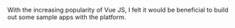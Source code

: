 With the increasing popularity of Vue JS, I felt it would be beneficial to build out some sample apps with the platform. 

